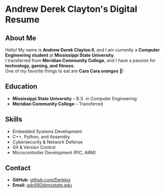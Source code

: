 # Andrew Derek Clayton's Digital Resume

## About Me
Hello! My name is **Andrew Derek Clayton II**, and I am currently a **Computer Engineering student** at **Mississippi State University**.  
I transferred from **Meridian Community College**, and I have a passion for **technology, gaming, and fitness**.  
One of my favorite things to eat are **Cara Cara oranges** 🍊!

## Education
- **Mississippi State University** – B.S. in Computer Engineering  
- **Meridian Community College** – Transferred  

## Skills
- Embedded Systems Development  
- C++, Python, and Assembly  
- Cybersecurity & Network Defense  
- Git & Version Control  
- Microcontroller Development (PIC, ARM)  

## Contact
- **GitHub:** [github.com/Derkkio](https://github.com/Derkkio)  
- **Email:** adc692@msstate.edu  

